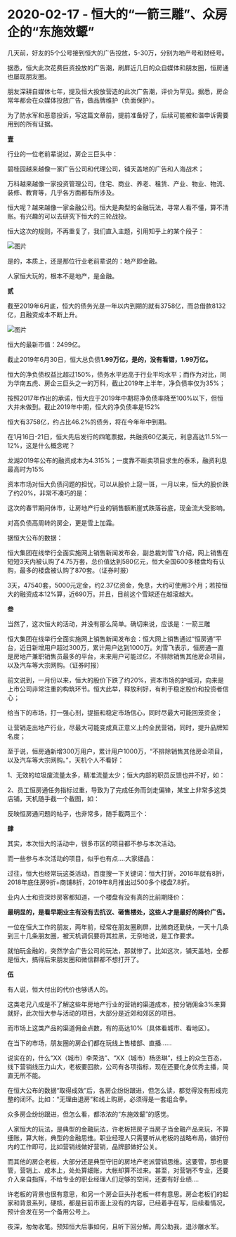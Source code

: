 # 2020-02-17 - 恒大的“一箭三雕”、众房企的“东施效颦”

几天前，好友的5个公号接到恒大的广告投放，5-30万，分别为地产号和财经号。

据悉，恒大此次花费巨资投放的广告潮，刷屏近几日的众自媒体和朋友圈，恒房通也屡现朋友圈。

朋友深耕自媒体七年，提及恒大投放营造的此次广告潮，评价为罕见。据悉，房企常年都会在众媒体投放广告，做品牌维护（负面保护）。

为了防水军和恶意投诉，写这篇文章前，提前准备好了，后续可能被和谐申诉需要用到的所有证据。

**壹**

行业的一位老前辈说过，房企三巨头中：

碧桂园越来越像一家广告公司和代理公司，铺天盖地的广告和人海战术；

万科越来越像一家投资管理公司，住宅、商业、养老、租赁、产业、物业、物流、装修、教育等，几乎各方面都有所涉及。

恒大呢？越来越像一家金融公司。恒大是典型的金融玩法，寻常人看不懂，算不清账。有兴趣的可以去研究下恒大的三轮战投。

恒大这次的规则，不再重复了，我们直入主题，引用知乎上的某个段子：

![图片](https://mmbiz.qpic.cn/mmbiz_png/eJxr2REHtSEO4giaMPEGghibqKjWsQZn1lHtFnyALN6M27DHIgoaOFmEmBabicwjqCstP5ibLp1ynSI275ndta9yeQ/640?wx_fmt=png&tp=webp&wxfrom=5&wx_lazy=1)

是的，本质上，还是那位行业老前辈说的：地产即金融。

人家恒大玩的，根本不是地产，是金融。

**贰**

截至2019年6月底，恒大的债务光是一年以内到期的就有3758亿，而总借款8132亿，且融资成本不断上升。

![图片](https://mmbiz.qpic.cn/mmbiz_png/kxVfJ5tdFWmkkLGPVNa9YFayc22xgp3F0iaUyQia8ib9oEf6VQffCl25CQQwCKavGwRmEKt1JuWKfZuP3AUq8aqyQ/640?wx_fmt=png&tp=webp&wxfrom=5&wx_lazy=1)

恒大的最新市值：2499亿。



截止2019年6月30日，恒大总负债**1.99万亿，是的，没有看错，1.99万亿。**



恒大的净负债权益比超过150%，债务水平远高于行业平均水平；而作为对比，同为华南五虎、房企三巨头之一的万科，截止2019年上半年，净负债率仅为35%；

按照2017年作出的承诺，恒大应于2019年中期将净负债率降至100%以下，但恒大并未做到。截止2019年中期，恒大的净负债率是152%

恒大有3758亿，约占比46.2%的债务，将在今年年中到期。

在1月16日-21日，恒大先后发行的四笔票据，共融资60亿美元，利息高达11.5%—12%，这是什么概念呢？

龙湖2019年公布的融资成本为4.315%；一度靠不断卖项目求生的泰禾，融资利息最高时为15%

资本市场对恒大负债问题的担忧，可以从股价上窥一斑，一月以来，恒大的股价跌了约20%，非常不凑巧的是：

这次的春节期间休市，让房地产行业的销售额断崖式跌落谷底，现金流大受影响。

对高负债高周转的房企，更是雪上加霜。

据恒大公布的数据：

恒大集团在线举行全面实施网上销售新闻发布会，副总裁刘雪飞介绍，网上销售在短短3天内被认购了4.75万套，总价值达到580亿元，恒大全国600多楼盘均有认购，最多的楼盘被认购了870套。（证券时报）

3天，47540套，5000元定金，约2.37亿资金，免息，大约可使用3个月；若按恒大的融资成本12%算，近690万。并且，目前这个雪球还在越滚越大。

**叁**

当然了，这次恒大的活动，并没有那么简单。确切来说，应该是：一箭三雕

恒大集团在线举行全面实施网上销售新闻发布会：恒大网上销售通过“恒房通”平台，近日新增用户超过300万，累计用户达到1000万。刘雪飞表示，恒房通一直是房地产兼职销售员最多的平台，未来用户可能过亿，不排除销售其他房企项目，以及汽车等大宗网购。（证券时报）

前文说到，一月份以来，恒大的股价下跌了约20%，资本市场的护城河，向来是上市公司非常注重的构筑环节。恒大此举，释放利好，有利于稳定股价和投资者信心；

给当下的市场，打一强心剂，提振和稳定市场信心，同时尽最大可能回笼资金；

让营销走出地产行业，尽最大可能变成真正意义上的全民营销，同时，提升品牌知名度；

至于说，恒房通新增300万用户，累计用户1000万，“不排除销售其他房企项目，以及汽车等大宗网购。”，天机个人不看好：

1、无效的垃圾废流量太多，精准流量太少；恒大内部的职员反馈也并不好，如：



2、员工恒房通任务指标过重，导致为了完成任务而剑走偏锋，某宝上非常多这类店铺，天机随手截一个截图，如：



反映恒房通问题的帖子，也非常多，随手截两三个：







**肆**

其实，本次恒大的活动中，很多市区的项目都不参与本次活动。

而一些参与本次活动的项目，似乎也有点....大家细品：





过往，恒大也经常玩这类活动，百度搜一下关键词：恒大打折，2016年就有8折，2018年底住房9折+商铺8折，2019年8月推出过500多个楼盘7.8折。



业内人士和资深炒房客都知道，一个楼盘有没有真的比前期降价：

**最明显的，是看早期业主有没有去抗议、砸售楼处，这些人才是最好的降价广告。**

一位在恒大工作的朋友，两年前，经常在朋友圈刷屏，比微商还勤快，一天十几条到三十几条朋友圈，被天机调侃要将其拉黑，无奈地说，是工作要求。

就怕玩金融的，突然学会广告公司的玩法，那就惨了。比如这次，铺天盖地，全都是恒大，搞得后来朋友圈和微信群都不想打开了。

**伍**

有人说，恒大付出的代价也够诱人的。

这类老兄八成是不了解这些年房地产行业的营销的渠道成本，按分销佣金3%来算就好，此次恒大参与活动的项目，大部分是近郊和郊区的项目。

而市场上这类产品的渠道佣金点数，有的高达10%（具体看城市、看地区）。

在当下的市场，朋友圈的房企们都在玩线上售楼部、直播......

说实在的，什么“XX（城市）李荣浩”、“XX（城市）杨丞琳”，线上的众生百态，线下营销线压力山大，老板要回款，公司有各项指标，现在还要化身优秀主播，简直无所不能。

在恒大公布的数据“取得成效”后，各房企纷纷跟进，但怎么读，都觉得没有形成完整的闭环。比如：“无理由退房”和线上购房，必须得是一套组合拳。

众多房企纷纷跟进，但怎么看，都浓浓的“东施效颦”的感觉。

人家恒大的玩法，是典型的金融玩法，许老板把房子当房子当金融产品来玩，不算细账，算大帐，典型的金融思维。职业经理人只需要听从老板的战略布局，做好份内的工作即可，比如营销线做好营销，品牌部做好公关。

而其他的房企老板，大部分还是典型守旧的房地产老派营销思维。这要管，那也要管，营销上、成本上，处处算细账，大帐却算不过来。甚至，对营销不专业，还要介入亲自指挥，不给专业的职业经理人们足够的空间，还要有好业绩....

许老板的背景也很有意思，和另一个房企巨头孙老板一样有意思。房企老板们的起家和背景系列，硬核，都是目前市面上没有的内容，已经着手在写，后续看情况，预计会发在另一个备用公号上。

夜深，匆匆收笔。预知恒大后事如何，且听下回分解。周公助我，退沙雕水军。

